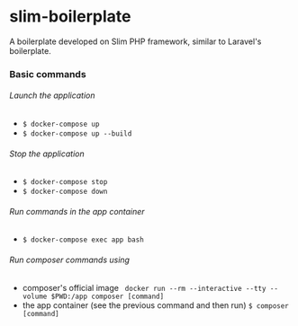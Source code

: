 # slim-boilerplate

A boilerplate developed on Slim PHP framework, similar to Laravel's boilerplate.

### Basic commands

###### Launch the application
* `$ docker-compose up`
* `$ docker-compose up --build`
###### Stop the application
* `$ docker-compose stop`
* `$ docker-compose down`
###### Run commands in the app container
* `$ docker-compose exec app bash`
###### Run composer commands using
* composer's official image ` docker run --rm --interactive --tty --volume $PWD:/app composer [command]`
* the app container (see the previous command and then run) `$ composer [command]`